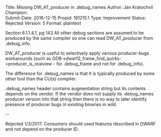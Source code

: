 Title:       Missing DW_AT_producer in .debug_names
Author:      Jan Kratochvil
Champion:    
Submit-Date: 2016-12-15
Propid:      161215.1
Type:        Improvement
Status:      Rejected
Version:     5
Format:      plaintext

Section 6.1.1.4.1, pg 143
All other debug sections are assumed to be produced by the same compiler so one can 
read DW_AT_producer from .debug_info.

DW_AT_producer is useful to selectively apply various producer-bugs workarounds (such
as GDB->dwarf2_frame_find_quirks->producer_is_realview - for .debug_frame and not for
.debug_info).

The difference for .debug_names is that it is typically produced by some other tool 
than the CU(s) compiler.

.debug_names header contains augmentation string but its contents depends on the vendor.
If the vendor does not supply its .debug_names producer version into that string then 
there is no way to later identify presence of producer bugs in existing binaries in wild.


--

Rejected 1/3/2017.
Consumers should used features described in DWARF and not depend on the producer ID.
